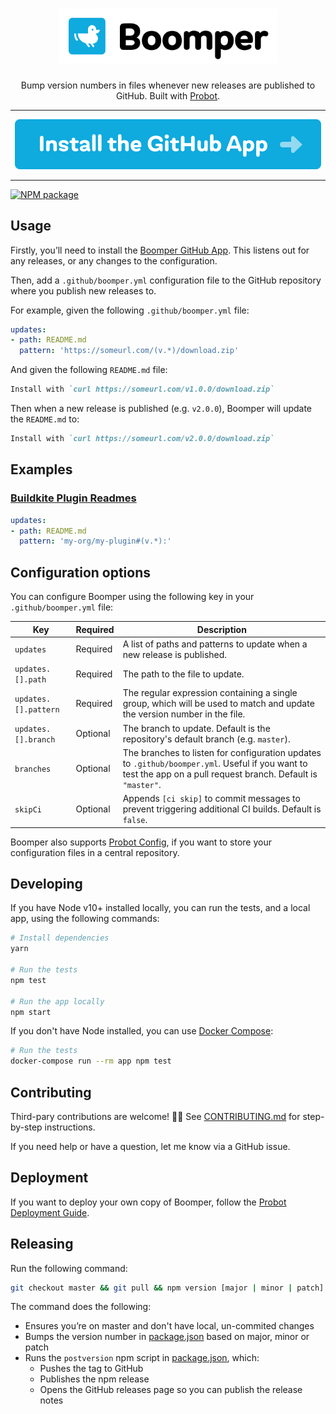 <h1 align="center">
  <img src="design/logo.svg" alt="Boomper Logo" width="350" />
</h1>

<p align="center">Bump version numbers in files whenever new releases are published to GitHub. Built with <a href="https://github.com/probot/probot">Probot</a>.</p>

---

<p align="center"><a href="https://github.com/apps/boomper-bot"><img src="design/install-button.svg" alt="Install the GitHub App" /></a></p>

---

[![NPM package](https://img.shields.io/npm/v/boomper-github-app.svg)](https://www.npmjs.com/package/boomper-github-app)

## Usage

Firstly, you’ll need to install the [Boomper GitHub App](https://github.com/apps/boomper-bot). This listens out for any releases, or any changes to the configuration.

Then, add a `.github/boomper.yml` configuration file to the GitHub repository where you publish new releases to.

For example, given the following `.github/boomper.yml` file:

```yml
updates:
- path: README.md
  pattern: 'https://someurl.com/(v.*)/download.zip'
```

And given the following `README.md` file:

```markdown
Install with `curl https://someurl.com/v1.0.0/download.zip`
```

Then when a new release is published (e.g. `v2.0.0`), Boomper will update the `README.md` to:

```markdown
Install with `curl https://someurl.com/v2.0.0/download.zip`
```

## Examples

### [Buildkite Plugin Readmes](https://buildkite.com/docs/agent/v3/plugins)

```yml
updates:
- path: README.md
  pattern: 'my-org/my-plugin#(v.*):'
```

## Configuration options

You can configure Boomper using the following key in your `.github/boomper.yml` file:

|Key|Required|Description|
|-|-|-|
|`updates`|Required|A list of paths and patterns to update when a new release is published.|
|`updates.[].path`|Required|The path to the file to update.|
|`updates.[].pattern`|Required|The regular expression containing a single group, which will be used to match and update the version number in the file.|
|`updates.[].branch`|Optional|The branch to update. Default is the repository's default branch (e.g. `master`).|
|`branches`|Optional|The branches to listen for configuration updates to `.github/boomper.yml`. Useful if you want to test the app on a pull request branch. Default is `"master"`.|
|`skipCi`|Optional|Appends `[ci skip]` to commit messages to prevent triggering additional CI builds. Default is `false`.|

Boomper also supports [Probot Config](https://github.com/probot/probot-config), if you want to store your configuration files in a central repository.

## Developing

If you have Node v10+ installed locally, you can run the tests, and a local app, using the following commands:

```sh
# Install dependencies
yarn

# Run the tests
npm test

# Run the app locally
npm start
```

If you don't have Node installed, you can use [Docker Compose](https://docs.docker.com/compose/):

```sh
# Run the tests
docker-compose run --rm app npm test
```

## Contributing

Third-pary contributions are welcome! 🙏🏼 See [CONTRIBUTING.md](CONTRIBUTING.md) for step-by-step instructions.

If you need help or have a question, let me know via a GitHub issue.

## Deployment

If you want to deploy your own copy of Boomper, follow the [Probot Deployment Guide](https://probot.github.io/docs/deployment/).

## Releasing

Run the following command:

```bash
git checkout master && git pull && npm version [major | minor | patch]
```

The command does the following:

* Ensures you’re on master and don't have local, un-commited changes
* Bumps the version number in [package.json](package.json) based on major, minor or patch
* Runs the `postversion` npm script in [package.json](package.json), which:
  * Pushes the tag to GitHub
  * Publishes the npm release
  * Opens the GitHub releases page so you can publish the release notes